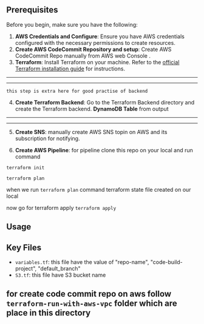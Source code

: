## Prerequisites 

Before you begin, make sure you have the following:

1. **AWS Credentials and Configure**: Ensure you have AWS credentials configured with the necessary permissions to create resources.
2. **Create AWS CodeCommit Repository and setup**: Create AWS CodeCommit Repo manually from AWS web Console .
3. **Terraform**: Install Terraform on your machine. Refer to the [official Terraform installation guide](https://learn.hashicorp.com/tutorials/terraform/install-cli) for instructions.
---
---
`this step is extra here for good practise of backend`

4. **Create Terraform Backend**: Go to the Terraform Backend directory and create the Terraform backend. **DynamoDB Table** from output
---
---
5. **Create SNS**: manually create AWS SNS topin on AWS and its subscription for notifying.

6. **Create AWS Pipeline**: for pipeline clone this repo on your local and run command

`terraform init`

`terraform plan`

when we run `terraform plan` command  terraform state file created on our local 

now go for terraform apply
`terraform apply`
## Usage 

## Key Files 

* `variables.tf`: this file have the value of "repo-name", "code-build-project", "default_branch"
* `S3.tf`: this file have S3 bucket name

## for create code commit repo on aws follow `terraform-run-with-aws-vpc` folder which are place in this directory

